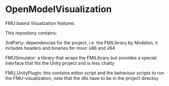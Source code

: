 # OpenModelVisualization
FMU based Visualzation features

This repository contains:

3rdParty:
dependencies for the project, i.e. the FMILibrary by Modelon, it includes headers and binaries for msvc x86 and x64

FMUSimulator:
a library that wraps the FMILibrary but provides a special interface that fits the Unity project and is less chatty

FMU_UnityPlugin:
this contains editor script and the behaviour scripts to run the FMU-visualization, note that the dlls have to be in the project directoy
